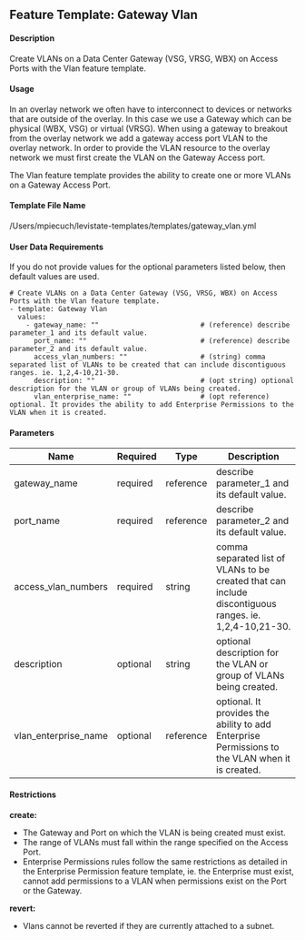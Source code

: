 ## Feature Template: Gateway Vlan
#### Description
Create VLANs on a Data Center Gateway (VSG, VRSG, WBX) on Access Ports with the Vlan feature template.

#### Usage
In an overlay network we often have to interconnect to devices or networks that are outside of the overlay. In this case we use a Gateway which can be physical (WBX, VSG) or virtual (VRSG). When using a gateway to breakout from the overlay network we add a gateway access port VLAN to the overlay network. In order to provide the VLAN resource to the overlay network we must first create the VLAN on the Gateway Access port.

The Vlan feature template provides the ability to create one or more VLANs on a Gateway Access Port.

#### Template File Name
/Users/mpiecuch/levistate-templates/templates/gateway_vlan.yml

#### User Data Requirements
If you do not provide values for the optional parameters listed below, then default values are used.

```
# Create VLANs on a Data Center Gateway (VSG, VRSG, WBX) on Access Ports with the Vlan feature template.
- template: Gateway Vlan
  values:
    - gateway_name: ""                         # (reference) describe parameter_1 and its default value.
      port_name: ""                            # (reference) describe parameter_2 and its default value.
      access_vlan_numbers: ""                  # (string) comma separated list of VLANs to be created that can include discontiguous ranges. ie. 1,2,4-10,21-30.
      description: ""                          # (opt string) optional description for the VLAN or group of VLANs being created.
      vlan_enterprise_name: ""                 # (opt reference) optional. It provides the ability to add Enterprise Permissions to the VLAN when it is created.

```

#### Parameters
Name | Required | Type | Description
---- | -------- | ---- | -----------
gateway_name | required | reference | describe parameter_1 and its default value.
port_name | required | reference | describe parameter_2 and its default value.
access_vlan_numbers | required | string | comma separated list of VLANs to be created that can include discontiguous ranges. ie. 1,2,4-10,21-30.
description | optional | string | optional description for the VLAN or group of VLANs being created.
vlan_enterprise_name | optional | reference | optional. It provides the ability to add Enterprise Permissions to the VLAN when it is created.


#### Restrictions
**create:**
* The Gateway and Port on which the VLAN is being created must exist.
* The range of VLANs must fall within the range specified on the Access Port.
* Enterprise Permissions rules follow the same restrictions as detailed in the Enterprise Permission feature template, ie. the Enterprise must exist, cannot add permissions to a VLAN when permissions exist on the Port or the Gateway.

**revert:**
* Vlans cannot be reverted if they are currently attached to a subnet.


